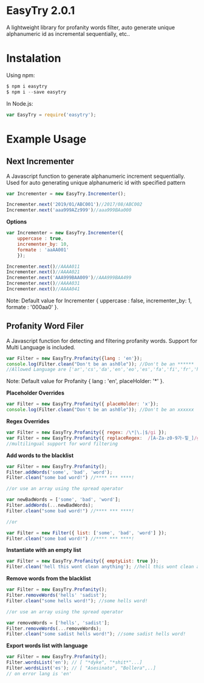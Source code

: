 # EasyTry 2.0.1

A lightweight library for profanity words filter, auto generate unique alphanumeric id as incremental sequentially, etc..
  
# Instalation 

Using npm:   
```js   
$ npm i easytry
$ npm i --save easytry 
```

In Node.js: 
```js   
var EasyTry = require('easytry');
```

# Example Usage   

## Next Incrementer
A Javascript function to generate alphanumeric increment sequentially. Used for auto generating unique alphanumeric id with specified pattern


```js   
var Incrementer = new EasyTry.Incrementer();

Incrementer.next('2019/01/ABC001')//2017/08/ABC002
Incrementer.next('aaa999AZz999')//aaa999BAa000
```

**Options**

```js   
var Incrementer = new EasyTry.Incrementer({
    uppercase : true, 
    incrementer_by: 10, 
    formate : 'aaAA001'
    });

Incrementer.next()//AAAA011
Incrementer.next()//AAAA021
Incrementer.next('AAA999BAA009')//AAA999BAA499
Incrementer.next()//AAAA031
Incrementer.next()//AAAA041
``` 
Note: Default value for Incrementer { uppercase : false, incrementer_by: 1, formate : '000aa0' }.


## Profanity Word Filer
 A Javascript function for detecting and filtering profanity words. Support for Multi Language is included.

```js   
var Filter = new EasyTry.Profanity({lang : 'en'});
console.log(Filter.clean("Don't be an ash0le")); //Don't be an ******
//Allowed Language are ['ar','cs','da','en','eo','es','fa','fi','fr','hi','hu','it','ja','ko','nl','no','pl','pt','ru','sv','th','tlh','zh']
```
Note: Default value for Profanity { lang : 'en', placeHolder: '*' }.

**Placeholder Overrides**
```js   
var Filter = new EasyTry.Profanity({ placeHolder: 'x'});
console.log(Filter.clean("Don't be an ash0le")); //Don't be an xxxxxx
```

**Regex Overrides**
```js
var Filter = new EasyTry.Profanity({ regex: /\*|\.|$/gi });
var Filter = new EasyTry.Profanity({ replaceRegex:  /[A-Za-z0-9가-힣_]/g }); 
//multilingual support for word filtering
```

**Add words to the blacklist**
```js
var Filter = new EasyTry.Profanity(); 
Filter.addWords('some', 'bad', 'word');
Filter.clean("some bad word!") //**** *** ****!

//or use an array using the spread operator

var newBadWords = ['some', 'bad', 'word'];
Filter.addWords(...newBadWords);
Filter.clean("some bad word!") //**** *** ****!

//or

var Filter = new Filter({ list: ['some', 'bad', 'word'] }); 
Filter.clean("some bad word!") //**** *** ****!
```

**Instantiate with an empty list**
```js
var Filter = new EasyTry.Profanity({ emptyList: true }); 
Filter.clean('hell this wont clean anything'); //hell this wont clean anything
```

**Remove words from the blacklist**
```js
var Filter = new EasyTry.Profanity();    
Filter.removeWords('hells' 'sadist');
Filter.clean("some hells word!"); //some hells word!

//or use an array using the spread operator

var removeWords = ['hells', 'sadist'];
Filter.removeWords(...removeWords);
Filter.clean("some sadist hells word!"); //some sadist hells word!
```

**Export words list with language**
```js
var Filter = new EasyTry.Profanity();    
Filter.wordsList('en'); // [ "*dyke", "*shit*"...]
Filter.wordsList('es'); // [ "Asesinato", "Bollera",..]
// on error lang is 'en'
```

